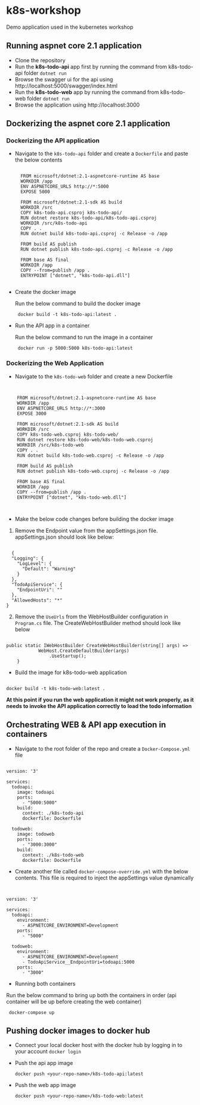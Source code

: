 # k8s-workshop
Demo application used in the kubernetes workshop

## Running aspnet core 2.1 application

* Clone the repository
* Run the **k8s-todo-api** app first by running the command from k8s-todo-api folder `dotnet run`
* Browse the swagger ui for the api using http://localhost:5000/swagger/index.html 
* Run the **k8s-todo-web** app by running the command from k8s-todo-web folder `dotnet run`
* Browse the application using http://localhost:3000 

## Dockerizing the aspnet core 2.1 application

### Dockerizing the API application

* Navigate to the `k8s-todo-api` folder and create a `Dockerfile` and paste the below contents
    <pre><code>
    FROM microsoft/dotnet:2.1-aspnetcore-runtime AS base
    WORKDIR /app
    ENV ASPNETCORE_URLS http://*:5000
    EXPOSE 5000
     
    FROM microsoft/dotnet:2.1-sdk AS build
    WORKDIR /src
    COPY k8s-todo-api.csproj k8s-todo-api/
    RUN dotnet restore k8s-todo-api/k8s-todo-api.csproj
    WORKDIR /src/k8s-todo-api
    COPY . .
    RUN dotnet build k8s-todo-api.csproj -c Release -o /app

    FROM build AS publish
    RUN dotnet publish k8s-todo-api.csproj -c Release -o /app

    FROM base AS final
    WORKDIR /app
    COPY --from=publish /app .
    ENTRYPOINT ["dotnet", "k8s-todo-api.dll"]
    </code></pre>
* Create the docker image

    Run the below command to build the docker image
    <pre><code> docker build -t k8s-todo-api:latest . </code></pre>

* Run the API app in a container
  
    Run the below command to run the image in a container
    <pre><code> docker run -p 5000:5000 k8s-todo-api:latest </code></pre>
    
### Dockerizing the Web Application

* Navigate to the `k8s-todo-web` folder and create a new Dockerfile

<pre><code>
    
    FROM microsoft/dotnet:2.1-aspnetcore-runtime AS base
    WORKDIR /app
    ENV ASPNETCORE_URLS http://*:3000
    EXPOSE 3000

    FROM microsoft/dotnet:2.1-sdk AS build
    WORKDIR /src
    COPY k8s-todo-web.csproj k8s-todo-web/
    RUN dotnet restore k8s-todo-web/k8s-todo-web.csproj
    WORKDIR /src/k8s-todo-web
    COPY . .
    RUN dotnet build k8s-todo-web.csproj -c Release -o /app

    FROM build AS publish
    RUN dotnet publish k8s-todo-web.csproj -c Release -o /app

    FROM base AS final
    WORKDIR /app
    COPY --from=publish /app .
    ENTRYPOINT ["dotnet", "k8s-todo-web.dll"]
    
   </code></pre>
  
  * Make the below code changes before building the docker image
  
  1. Remove the Endpoint value from the appSettings.json file. appSettings.json should look like below:
  
  <pre><code>
  {
  "Logging": {
    "LogLevel": {
      "Default": "Warning"
    }
  },
  "TodoApiService": {
    "EndpointUri": ""
  },
  "AllowedHosts": "*"
}
</code></pre>

2. Remove the `UseUrls` from the WebHostBuilder configuration in `Program.cs` file. The CreateWebHostBuilder method should 
look like below

<pre><code>
public static IWebHostBuilder CreateWebHostBuilder(string[] args) =>
            WebHost.CreateDefaultBuilder(args)
                .UseStartup<Startup>();
    }
</code></pre>

* Build the image for k8s-todo-web application
<pre><code>
docker build -t k8s-todo-web:latest . 
</code></pre>

**At this point if you run the web application it might not work properly, as it needs to invoke the API application correctly to load the todo information**

## Orchestrating WEB & API app execution in containers

* Navigate to the root folder of the repo and create a `Docker-Compose.yml` file

<pre><code>
version: '3'

services:
  todoapi:
    image: todoapi
    ports: 
      - "5000:5000"
    build:
      context: ./k8s-todo-api
      dockerfile: Dockerfile

  todoweb:
    image: todoweb
    ports: 
      - "3000:3000"
    build:
      context: ./k8s-todo-web
      dockerfile: Dockerfile
</code></pre>

* Create another file called `docker-compose-override.yml` with the below contents. This file is required to inject the appSettings value dynamically
<pre><code>

version: '3'

services:
  todoapi:
    environment:
      - ASPNETCORE_ENVIRONMENT=Development
    ports:
      - "5000"

  todoweb:
    environment:
      - ASPNETCORE_ENVIRONMENT=Development
      - TodoApiService__EndpointUri=todoapi:5000
    ports:
      - "3000"
</code></pre>

* Running both containers

Run the below command to bring up both the containers in order (api container will be up before creating the web container)
<pre><code> docker-compose up </code></pre>
    
## Pushing docker images to docker hub

* Connect your local docker host with the docker hub by logging in to your account `docker login`

* Push the api app image
  
  `docker push <your-repo-name>/k8s-todo-api:latest`

* Push the web app image

  `docker push <your-repo-name>/k8s-todo-web:latest`
